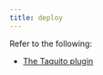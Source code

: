 ```yaml
---
title: deploy
---
```


Refer to the following:
- [The Taquito plugin](/taqueria/plugins/plugin-taquito/#the-taq-deploy-task)